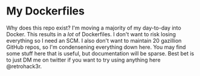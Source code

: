 My Dockerfiles
==============

Why does this repo exist? I'm moving a majority of my day-to-day into Docker. This results in a _lot_ of Dockerfiles. I don't want to risk losing everything so I need an SCM. I also don't want to maintain 20 gazillion GitHub repos, so I'm condensening everything down here. You may find some stuff here that is useful, but documentation will be sparse. Best bet is to just DM me on twitter if you want to try using anything here @retrohack3r.
